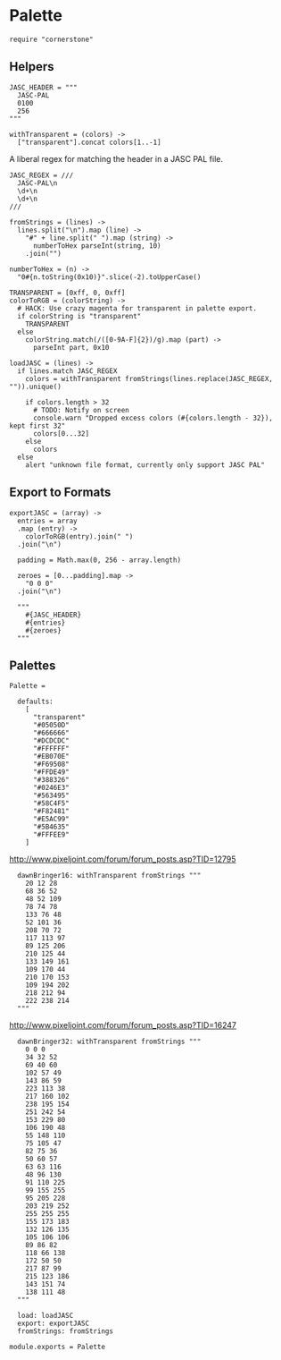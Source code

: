 Palette
=======

    require "cornerstone"

Helpers
-------

    JASC_HEADER = """
      JASC-PAL
      0100
      256
    """

    withTransparent = (colors) ->
      ["transparent"].concat colors[1..-1]

A liberal regex for matching the header in a JASC PAL file.

    JASC_REGEX = ///
      JASC-PAL\n
      \d+\n
      \d+\n
    ///

    fromStrings = (lines) ->
      lines.split("\n").map (line) ->
        "#" + line.split(" ").map (string) ->
          numberToHex parseInt(string, 10)
        .join("")

    numberToHex = (n) ->
      "0#{n.toString(0x10)}".slice(-2).toUpperCase()

    TRANSPARENT = [0xff, 0, 0xff]
    colorToRGB = (colorString) ->
      # HACK: Use crazy magenta for transparent in palette export.
      if colorString is "transparent"
        TRANSPARENT
      else
        colorString.match(/([0-9A-F]{2})/g).map (part) ->
          parseInt part, 0x10

    loadJASC = (lines) ->
      if lines.match JASC_REGEX
        colors = withTransparent fromStrings(lines.replace(JASC_REGEX, "")).unique()

        if colors.length > 32
          # TODO: Notify on screen
          console.warn "Dropped excess colors (#{colors.length - 32}), kept first 32"
          colors[0...32]
        else
          colors
      else
        alert "unknown file format, currently only support JASC PAL"

Export to Formats
-----------------

    exportJASC = (array) ->
      entries = array
      .map (entry) ->
        colorToRGB(entry).join(" ")
      .join("\n")

      padding = Math.max(0, 256 - array.length)

      zeroes = [0...padding].map ->
        "0 0 0"
      .join("\n")

      """
        #{JASC_HEADER}
        #{entries}
        #{zeroes}
      """

Palettes
--------

    Palette =

      defaults:
        [
          "transparent"
          "#05050D"
          "#666666"
          "#DCDCDC"
          "#FFFFFF"
          "#EB070E"
          "#F69508"
          "#FFDE49"
          "#388326"
          "#0246E3"
          "#563495"
          "#58C4F5"
          "#F82481"
          "#E5AC99"
          "#5B4635"
          "#FFFEE9"
        ]

http://www.pixeljoint.com/forum/forum_posts.asp?TID=12795

      dawnBringer16: withTransparent fromStrings """
        20 12 28
        68 36 52
        48 52 109
        78 74 78
        133 76 48
        52 101 36
        208 70 72
        117 113 97
        89 125 206
        210 125 44
        133 149 161
        109 170 44
        210 170 153
        109 194 202
        218 212 94
        222 238 214
      """

http://www.pixeljoint.com/forum/forum_posts.asp?TID=16247

      dawnBringer32: withTransparent fromStrings """
        0 0 0
        34 32 52
        69 40 60
        102 57 49
        143 86 59
        223 113 38
        217 160 102
        238 195 154
        251 242 54
        153 229 80
        106 190 48
        55 148 110
        75 105 47
        82 75 36
        50 60 57
        63 63 116
        48 96 130
        91 110 225
        99 155 255
        95 205 228
        203 219 252
        255 255 255
        155 173 183
        132 126 135
        105 106 106
        89 86 82
        118 66 138
        172 50 50
        217 87 99
        215 123 186
        143 151 74
        138 111 48
      """

      load: loadJASC
      export: exportJASC
      fromStrings: fromStrings

    module.exports = Palette
